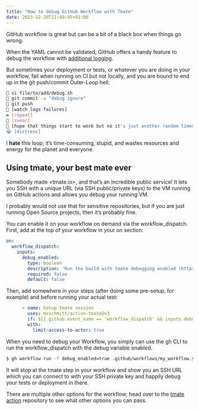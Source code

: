 ```yaml
---
title: "How to debug GitHub Workflow with Tmate"
date: 2023-12-20T11:40:45+01:00
---
```

GitHub workflow is great but can be a bit of a black box when things go wrong.

When the YAML cannot be validated, GitHub offers a handy feature to debug the
workflow with [additional logging](https://docs.github.com/en/actions/monitoring-and-troubleshooting-workflows/enabling-debug-logging).

But sometimes your deployment or tests, or whatever you are doing in your
workflow, fail when running on CI but not locally, and you are bound to end up
in the git push/commit Outer-Loop hell:

```bash
📝 vi file/to/add/debug.sh
🎹 git commit -a "debug ignore"
🫸 git push
👀 [watch logs failures]
♻️ [repeat]
🔞 [swear]
🤦 [hope that things start to work but no it's just another random timeout]
😭 [distress]
```

I **hate** this loop; it’s time-consuming, stupid, and wastes resources and energy
for the planet and everyone.

## Using tmate, your best mate ever

Somebody made <tmate.io>, and that’s an incredible public service! It lets you
SSH with a unique URL (via SSH public/private keys) to the VM running on GitHub
actions and allows you debug your running VM.

I probably would not use that for sensitive repositories, but if you are just
running Open Source projects, then it’s probably fine.

You can enable it on your workflow on demand via the workflow_dispatch. First,
add at the top of your workflow in your on section:

```yaml
on:
  workflow_dispatch:
    inputs:
      debug_enabled:
        type: boolean
        description: 'Run the build with tmate debugging enabled (https://github.com/marketplace/actions/debugging-with-tmate)'
        required: false
        default: false
```

Then, add somewhere in your steps (after doing some pre-setup, for example) and
before running your actual test:

```yaml
      - name: Setup tmate session
        uses: mxschmitt/action-tmate@v3
        if: ${{ github.event_name == 'workflow_dispatch' && inputs.debug_enabled }}
        with:
          limit-access-to-actor: true
```

When you need to debug your Workflow, you simply can use the gh CLI to run the
workflow_dispatch with the debug variable enabled.

```bash
$ gh workflow run -f debug_enabled=true .github/workflows/my_workflow.yaml
```

It will stop at the tmate step in your workflow and show you an SSH URL which
you can connect to with your SSH private key and happily debug your tests or
deployment in there.

There are multiple other options for the workflow; head over to the [tmate action](https://github.com/mxschmitt/action-tmate)
repository to see what other options you can pass.
